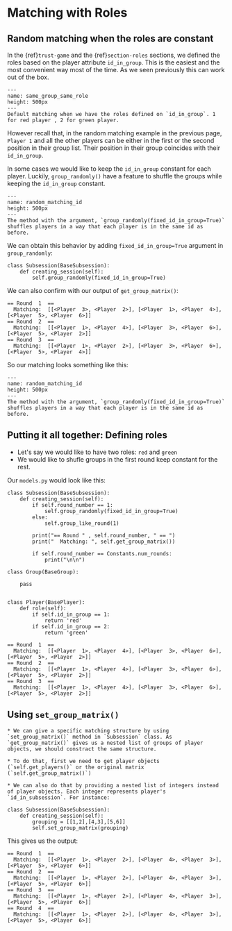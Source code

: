 Matching with Roles
=================


## Random matching when the roles are constant 
In the {ref}`trust-game` and the {ref}`section-roles` sections, we defined the roles based on the player attribute `id_in_group`. This is the easiest and the most convenient way most of the time. As we seen previously this can work out of the box. 


```{figure} ../figures/mtc_same_group_same_role.png
---
name: same_group_same_role
height: 500px
---
Default matching when we have the roles defined on `id_in_group`. 1 for red player , 2 for green player.
```


However recall that, in the random matching example in the previous page, `Player 1` and all the other players can be either in the first or the second position in their group list. Their position in their group coincides with their `id_in_group`.



In some cases we would like to keep the `id_in_group` constant for each player. Luckily, `group_randomly()` have a feature to shuffle the groups while keeping the `id_in_group` constant.

```{figure} ../figures/mtc_random_matching_id.png
---
name: random_matching_id
height: 500px
---
The method with the argument, `group_randomly(fixed_id_in_group=True)` shuffles players in a way that each player is in the same id as before.
```


We can obtain this behavior by adding `fixed_id_in_group=True` argument in `group_randomly`: 

```
class Subsession(BaseSubsession):
    def creating_session(self):
        self.group_randomly(fixed_id_in_group=True)

```

We can also confirm with our output of `get_group_matrix()`:
```
== Round  1  == 
  Matching:  [[<Player  3>, <Player  2>], [<Player  1>, <Player  4>], [<Player  5>, <Player  6>]]
== Round  2  == 
  Matching:  [[<Player  1>, <Player  4>], [<Player  3>, <Player  6>], [<Player  5>, <Player  2>]]
== Round  3  == 
  Matching:  [[<Player  1>, <Player  2>], [<Player  3>, <Player  6>], [<Player  5>, <Player  4>]]
```

So our matching looks something like this:
```{figure} ../figures/mtc_random_group_same_role.png
---
name: random_matching_id
height: 500px
---
The method with the argument, `group_randomly(fixed_id_in_group=True)` shuffles players in a way that each player is in the same id as before.
```




## Putting it all together: Defining roles

* Let's say we would like to have two roles: `red` and `green`
* We would like to shufle groups in the first round keep constant for the rest.

Our `models.py` would look like this:

```
class Subsession(BaseSubsession):
    def creating_session(self):
        if self.round_number == 1:
            self.group_randomly(fixed_id_in_group=True)
        else:
            self.group_like_round(1)
        
        print("== Round " , self.round_number, " == ")
        print("  Matching: ", self.get_group_matrix())

        if self.round_number == Constants.num_rounds:
            print("\n\n")

class Group(BaseGroup):

    pass


class Player(BasePlayer):
    def role(self):
        if self.id_in_group == 1:
            return 'red'
        if self.id_in_group == 2:
            return 'green'

```



```
== Round  1  == 
  Matching:  [[<Player  1>, <Player  4>], [<Player  3>, <Player  6>], [<Player  5>, <Player  2>]]
== Round  2  == 
  Matching:  [[<Player  1>, <Player  4>], [<Player  3>, <Player  6>], [<Player  5>, <Player  2>]]
== Round  3  == 
  Matching:  [[<Player  1>, <Player  4>], [<Player  3>, <Player  6>], [<Player  5>, <Player  2>]]

```

## Using `set_group_matrix()`
    * We can give a specific matching structure by using `set_group_matrix()` method in `Subsession` class. As `get_group_matrix()` gives us a nested list of groups of player objects, we should constract the same structure.
    
    * To do that, first we need to get player objects (`self.get_players()` or the original matrix (`self.get_group_matrix()`)

    * We can also do that by providing a nested list of integers instead of player objects. Each integer represents player's `id_in_subsession`. For instance:

```
class Subsession(BaseSubsession):
    def creating_session(self):
        grouping = [[1,2],[4,3],[5,6]]
        self.set_group_matrix(grouping)

```

This gives us the output:


```
== Round  1  == 
  Matching:  [[<Player  1>, <Player  2>], [<Player  4>, <Player  3>], [<Player  5>, <Player  6>]]
== Round  2  == 
  Matching:  [[<Player  1>, <Player  2>], [<Player  4>, <Player  3>], [<Player  5>, <Player  6>]]
== Round  3  == 
  Matching:  [[<Player  1>, <Player  2>], [<Player  4>, <Player  3>], [<Player  5>, <Player  6>]]
== Round  4  == 
  Matching:  [[<Player  1>, <Player  2>], [<Player  4>, <Player  3>], [<Player  5>, <Player  6>]]
```


